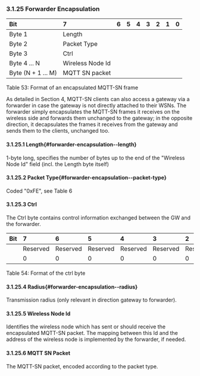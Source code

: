 <!-- transformation-note: left upstream numbering of headings for verification -->
### 3.1.25 Forwarder Encapsulation

<!-- transformation-note: no table col span in markdown, but we should specify bitfields better (than with layout tables) anyway --> 
| Bit                | 7                | 6  | 5  | 4  | 3  | 2  | 1  | 0  |
|:-------------------|:-----------------|:---|:---|:---|:---|:---|:---|:---|
| Byte 1             | Length           |    |    |    |    |    |    |    |
| Byte 2             | Packet Type      |    |    |    |    |    |    |    |
| Byte 3             | Ctrl             |    |    |    |    |    |    |    |
| Byte 4 ... N       | Wireless Node Id |    |    |    |    |    |    |    |
| Byte (N + 1 ... M) | MQTT SN packet   |    |    |    |    |    |    |    |

Table 53: Format of an encapsulated MQTT-SN frame
<!-- transformation-note: above upstream table number will be replaced by auto-numbering later. -->

<!-- transformation-note: below section reference to 4 "Operational Behavior" requires verification before turning into a semantic reference. -->
As detailed in Section 4, MQTT-SN clients can also access a gateway via a forwarder in case the gateway is not directly attached to their WSNs.
The forwarder simply encapsulates the MQTT-SN frames it receives on the wireless side and forwards them unchanged to the gateway;
in the opposite direction, it decapsulates the frames it receives from the gateway and sends them to the clients, unchanged too.

<!-- transformation-note: left upstream numbering of headings for verification -->
#### 3.1.25.1 Length{#forwarder-encapsulation--length}

1-byte long, specifies the number of bytes up to the end of the "Wireless Node Id" field (incl. the Length byte itself)

<!-- transformation-note: left upstream numbering of headings for verification -->
#### 3.1.25.2 Packet Type{#forwarder-encapsulation--packet-type}

Coded "0xFE", see Table 6

<!-- transformation-note: left upstream numbering of headings for verification -->
#### 3.1.25.3 Ctrl

The Ctrl byte contains control information exchanged between the GW and the forwarder.

<!-- transformation-note: no table col span in markdown, but we should specify bitfields better (than with layout tables) anyway --> 
| Bit | 7        | 6        | 5        | 4        | 3        | 2        | 1      | 0      |
|:----|:---------|:---------|:---------|:---------|:---------|:---------|:-------|:-------|
|     | Reserved | Reserved | Reserved | Reserved | Reserved | Reserved | Radius | Radius |
|     | 0        | 0        | 0        | 0        | 0        | 0        | X      | X      |

Table 54: Format of the ctrl byte
<!-- transformation-note: above upstream table number will be replaced by auto-numbering later. -->

<!-- transformation-note: left upstream numbering of headings for verification -->
#### 3.1.25.4 Radius{#forwarder-encapsulation--radius}

Transmission radius (only relevant in direction gateway to forwarder).

<!-- transformation-note: left upstream numbering of headings for verification -->
#### 3.1.25.5 Wireless Node Id

Identifies the wireless node which has sent or should receive the encapsulated MQTT-SN packet.
The mapping between this Id and the address of the wireless node is implemented by the forwarder, if needed.

<!-- transformation-note: left upstream numbering of headings for verification -->
#### 3.1.25.6 MQTT SN Packet

The MQTT-SN packet, encoded according to the packet type.
